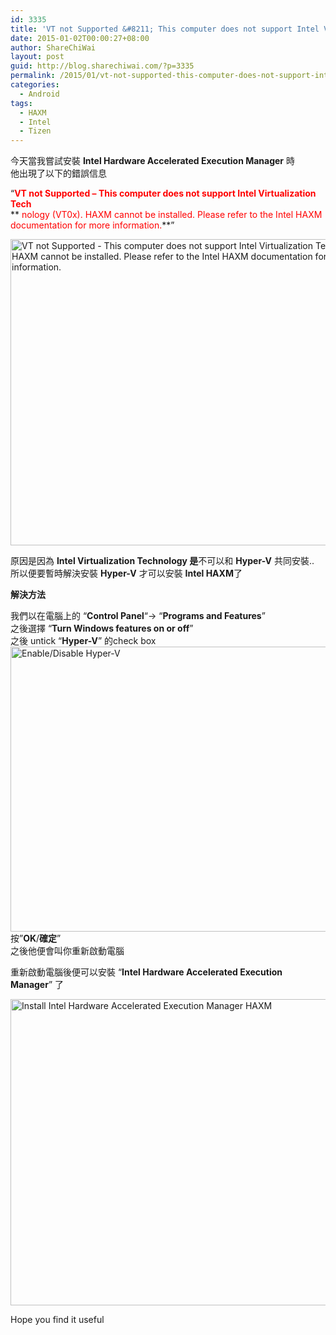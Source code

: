 ```yaml
---
id: 3335
title: 'VT not Supported &#8211; This computer does not support Intel Virtualization Tech nology (VT0x). HAXM cannot be installed.'
date: 2015-01-02T00:00:27+08:00
author: ShareChiWai
layout: post
guid: http://blog.sharechiwai.com/?p=3335
permalink: /2015/01/vt-not-supported-this-computer-does-not-support-intel-virtualization-tech-nology-vt0x-haxm-cannot-be-installed/
categories:
  - Android
tags:
  - HAXM
  - Intel
  - Tizen
---
```

今天當我嘗試安裝 **Intel Hardware Accelerated Execution Manager** 時  
他出現了以下的錯誤信息

&#8220;**<span style="color: #ff0000;">VT not Supported &#8211; This computer does not support Intel Virtualization Tech</span>**  
** <span style="color: #ff0000;">nology (VT0x). HAXM cannot be installed. Please refer to the Intel HAXM documentation for more information.</span>**&#8221;

<img class="alignnone" src="https://i1.wp.com/farm8.static.flickr.com/7461/15496125723_fcb0dcb40f_z.jpg?resize=625%2C490" alt="VT not Supported - This computer does not support Intel Virtualization Tech nology (VT0x). HAXM cannot be installed. Please refer to the Intel HAXM documentation for more information." width="625" height="490" data-recalc-dims="1" /> 

原因是因為 **Intel Virtualization Technology 是**不可以和 **Hyper-V** 共同安裝..  
所以便要暫時解決安裝 **Hyper-V** 才可以安裝 **Intel HAXM**了

**解決方法**

我們以在電腦上的 &#8220;**Control Panel**&#8220;-> &#8220;**Programs and Features**&#8221;  
之後選擇 &#8220;**Turn Windows features on or off**&#8221;  
之後 untick &#8220;**Hyper-V**&#8221; 的check box  
<img class="alignnone" src="https://i0.wp.com/farm8.static.flickr.com/7571/16115944555_6727c11896_z.jpg?resize=625%2C456" alt="Enable/Disable Hyper-V" width="625" height="456" data-recalc-dims="1" />  
按&#8221;**OK**/**確定**&#8221;  
之後他便會叫你重新啟動電腦

重新啟動電腦後便可以安裝 &#8220;**Intel Hardware Accelerated Execution Manager**&#8221; 了

<img class="alignnone" src="https://i2.wp.com/farm8.static.flickr.com/7501/15493493674_65f45709cc_z.jpg?resize=625%2C490" alt="Install Intel Hardware Accelerated Execution Manager HAXM" width="625" height="490" data-recalc-dims="1" /> 

Hope you find it useful